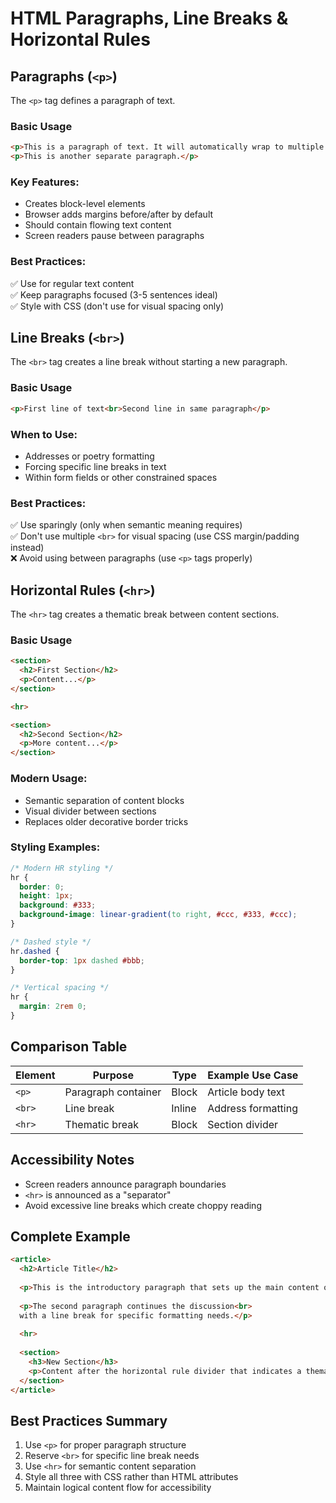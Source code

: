 # HTML Paragraphs, Line Breaks & Horizontal Rules

## Paragraphs (`<p>`)
The `<p>` tag defines a paragraph of text.

### Basic Usage
```html
<p>This is a paragraph of text. It will automatically wrap to multiple lines based on the container width.</p>
<p>This is another separate paragraph.</p>
```

### Key Features:
- Creates block-level elements
- Browser adds margins before/after by default
- Should contain flowing text content
- Screen readers pause between paragraphs

### Best Practices:
✅ Use for regular text content  
✅ Keep paragraphs focused (3-5 sentences ideal)  
✅ Style with CSS (don't use for visual spacing only)  

## Line Breaks (`<br>`)
The `<br>` tag creates a line break without starting a new paragraph.

### Basic Usage
```html
<p>First line of text<br>Second line in same paragraph</p>
```

### When to Use:
- Addresses or poetry formatting
- Forcing specific line breaks in text
- Within form fields or other constrained spaces

### Best Practices:
✅ Use sparingly (only when semantic meaning requires)  
✅ Don't use multiple `<br>` for visual spacing (use CSS margin/padding instead)  
❌ Avoid using between paragraphs (use `<p>` tags properly)  

## Horizontal Rules (`<hr>`)
The `<hr>` tag creates a thematic break between content sections.

### Basic Usage
```html
<section>
  <h2>First Section</h2>
  <p>Content...</p>
</section>

<hr>

<section>
  <h2>Second Section</h2>
  <p>More content...</p>
</section>
```

### Modern Usage:
- Semantic separation of content blocks
- Visual divider between sections
- Replaces older decorative border tricks

### Styling Examples:
```css
/* Modern HR styling */
hr {
  border: 0;
  height: 1px;
  background: #333;
  background-image: linear-gradient(to right, #ccc, #333, #ccc);
}

/* Dashed style */
hr.dashed {
  border-top: 1px dashed #bbb;
}

/* Vertical spacing */
hr {
  margin: 2rem 0;
}
```

## Comparison Table

| Element | Purpose | Type | Example Use Case |
|---------|---------|------|------------------|
| `<p>` | Paragraph container | Block | Article body text |
| `<br>` | Line break | Inline | Address formatting |
| `<hr>` | Thematic break | Block | Section divider |

## Accessibility Notes
- Screen readers announce paragraph boundaries
- `<hr>` is announced as a "separator"
- Avoid excessive line breaks which create choppy reading

## Complete Example
```html
<article>
  <h2>Article Title</h2>
  
  <p>This is the introductory paragraph that sets up the main content of the article.</p>
  
  <p>The second paragraph continues the discussion<br>
  with a line break for specific formatting needs.</p>
  
  <hr>
  
  <section>
    <h3>New Section</h3>
    <p>Content after the horizontal rule divider that indicates a thematic change.</p>
  </section>
</article>
```

## Best Practices Summary
1. Use `<p>` for proper paragraph structure
2. Reserve `<br>` for specific line break needs
3. Use `<hr>` for semantic content separation
4. Style all three with CSS rather than HTML attributes
5. Maintain logical content flow for accessibility
